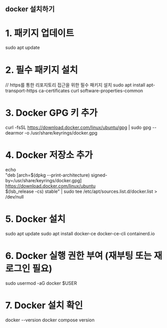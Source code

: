 ## docker 설치하기
# 1. 패키지 업데이트
sudo apt update

# 2. 필수 패키지 설치
// https를 통한 리포지토리 접근을 위한 필수 패키지 설치
sudo apt install apt-transport-https ca-certificates curl software-properties-common

# 3. Docker GPG 키 추가
curl -fsSL https://download.docker.com/linux/ubuntu/gpg | sudo gpg --dearmor -o /usr/share/keyrings/docker.gpg

# 4. Docker 저장소 추가
echo \
  "deb [arch=$(dpkg --print-architecture) signed-by=/usr/share/keyrings/docker.gpg] https://download.docker.com/linux/ubuntu \
  $(lsb_release -cs) stable" | sudo tee /etc/apt/sources.list.d/docker.list > /dev/null

# 5. Docker 설치
sudo apt update
sudo apt install docker-ce docker-ce-cli containerd.io

# 6. Docker 실행 권한 부여 (재부팅 또는 재로그인 필요)
sudo usermod -aG docker $USER

# 7. Docker 설치 확인
docker --version
docker compose version